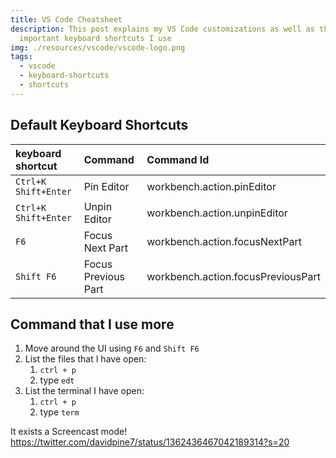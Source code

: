 ```yaml
---
title: VS Code Cheatsheet
description: This post explains my VS Code customizations as well as the most
  important keyboard shortcuts I use
img: ./resources/vscode/vscode-logo.png
tags:
  - vscode
  - keyboard-shortcuts
  - shortcuts
---
```


## Default Keyboard Shortcuts

| keyboard shortcut    | Command             | Command Id                         |
| :------------------- | :------------------ | :--------------------------------- |
| `Ctrl+K Shift+Enter` | Pin Editor          | workbench.action.pinEditor         |
| `Ctrl+K Shift+Enter` | Unpin Editor        | workbench.action.unpinEditor       |
| `F6`                 | Focus Next Part     | workbench.action.focusNextPart     |
| `Shift F6`           | Focus Previous Part | workbench.action.focusPreviousPart |

## Command that I use more

1. Move around the UI using `F6` and `Shift F6`
2. List the files that I have open:
   1. `ctrl + p `
   2. type `edt`
3. List the terminal I have open:
   1. `ctrl + p `
   2. type `term`



It exists a Screencast mode! 
https://twitter.com/davidpine7/status/1362436467042189314?s=20

<!-- ## References -->
<!-- TODO: Create Navigation article -->
<!-- Example: navigation by symbols  -->
<!-- Example: navigation by files -->
<!-- Example: navigation as explained in the release notes 1.44.section *Workbench* -->
<!-- Example: separate queries* -->


<!-- TODO: Change UI -->
<!-- Release Notes 1.44 Section: Creating new Side Bar groups and moving panels -->


<!-- TODO: Check this page https://code.visualstudio.com/docs/getstarted/tips-and-tricks -->
<!-- TODO: Check last release notes https://code.visualstudio.com/updates/v1_47 -->

<!-- Git Lens -->
<!-- 1. Compare files between branches -->
<!-- 2. Enable Filter on typing feature-->


<!-- Create a task -->
<!-- https://code.visualstudio.com/docs/editor/tasks

{
    // See https://go.microsoft.com/fwlink/?LinkId=733558
    // for the documentation about the tasks.json format
    "version": "2.0.0",
    "tasks": [
        {
            "label": "Execute Postman Request per client number",
            "type": "shell",
            "command": "newman run CBDP-Performabashnce-Requests.postman_collection.json -e ${input:numberOfClients}Clients-CBDP-Performance.postman_environment.json --insecure",
            "group": {
                "kind": "build",
                "isDefault": true
            }
        },
        {
            "label": "Execute Postman Request to all programs",
            "type": "shell",
            "command": "newman run CBDP-Performance-Requests.postman_collection.json -e 6Clients-CBDP-Performance.postman_environment.json 10Clients-CBDP-Performance.postman_environment.json --insecure",
            "group": "build"
        }
    ],
    "inputs": [
        {
            "id": "numberOfClients",
            "description": "Number of clients: Available 6, 10,15 and 20",
            "default": "6",
            "type": "promptString"
        },
    ]
}
 -->



